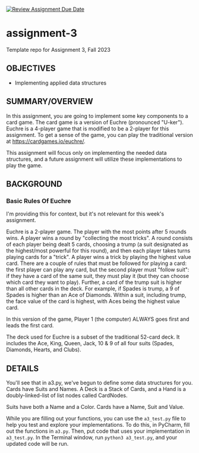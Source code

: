 [![Review Assignment Due Date](https://classroom.github.com/assets/deadline-readme-button-24ddc0f5d75046c5622901739e7c5dd533143b0c8e959d652212380cedb1ea36.svg)](https://classroom.github.com/a/X8jjJBKR)
# assignment-3
Template repo for Assignment 3, Fall 2023

## OBJECTIVES

* Implementing applied data structures

## SUMMARY/OVERVIEW
In this assignment, you are going to implement some key components to a card game. 
The card game is a version of Euchre (pronounced "U-ker"). Euchre is a 4-player game 
that is modified to be a 2-player for this assignment. 
To get a sense of the game, you can play the traditional version at 
https://cardgames.io/euchre/.

This assignment will focus only on implementing the needed data structures, and a future 
assignment will utilize these implementations to play the game. 


## BACKGROUND

### Basic Rules Of Euchre

I'm providing this for context, but it's not relevant for this week's assignment. 

Euchre is a 2-player game. The player with the most points after 5 rounds wins. 
A player wins a round by "collecting the most tricks". 
A round consists of each player being dealt 5 cards, choosing a trump 
(a suit designated as the highest/most powerful for this round), 
and then each player takes turns playing cards for a "trick". 
A player wins a trick by playing the highest value card. 
There are a couple of rules that must be followed for playing a card: 
the first player can play any card, but the second player must "follow suit": 
if they have a card of the same suit, they must play it (but they can choose 
which card they want to play). Further, a card of the trump suit is higher 
than all other cards in the deck. For example, if Spades is trump, a 9 of Spades is 
higher than an Ace of Diamonds. Within a suit, including trump, the face value of the 
card is highest, with Aces being the highest value card.

In this version of the game, Player 1 (the computer) ALWAYS goes first and 
leads the first card.

The deck used for Euchre is a subset of the traditional 52-card deck. 
It includes the Ace, King, Queen, Jack, 10 & 9 of all four suits (Spades, Diamonds, 
Hearts, and Clubs).

## DETAILS

You'll see that in a3.py, we've begun to define some data structures for you. 
Cards have Suits and Names. A Deck is a Stack of Cards, and a Hand is a 
doubly-linked-list of list nodes called CardNodes.

Suits have both a Name and a Color. Cards have a Name, Suit and Value.

While you are filling out your functions, you can use the `a3_test.py` file to help 
you test and explore your implementations. To do this, in PyCharm, fill out the functions in 
`a3.py`. Then, put code that uses your implementation in `a3_test.py`. In the Terminal 
window, run `python3 a3_test.py`, and your updated code will be run. 
